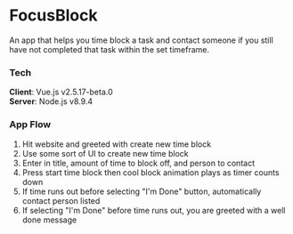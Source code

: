 # FocusBlock

An app that helps you time block a task and contact someone if you still have not completed that task within the set timeframe.

### Tech

**Client**: Vue.js v2.5.17-beta.0 <br>
**Server**: Node.js v8.9.4<br>

### App Flow

1.  Hit website and greeted with create new time block
2.  Use some sort of UI to create new time block
3.  Enter in title, amount of time to block off, and person to contact
4.  Press start time block then cool block animation plays as timer counts down
5.  If time runs out before selecting "I'm Done" button, automatically contact person listed
6.  If selecting "I'm Done" before time runs out, you are greeted with a well done message

